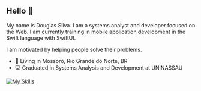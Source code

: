 ## Hello 👋

<!--
**douglassilvadeveloper/douglassilvadeveloper** is a ✨ _special_ ✨ repository because its `README.md` (this file) appears on your GitHub profile.

Here are some ideas to get you started:

- 🔭 I’m currently working on ...
- 🌱 I’m currently learning ...
- 👯 I’m looking to collaborate on ...
- 🤔 I’m looking for help with ...
- 💬 Ask me about ...
- 📫 How to reach me: ...
- 😄 Pronouns: ...
- ⚡ Fun fact: ...
-->
My name is Douglas Silva. I am a systems analyst and developer focused on the Web. I am currently training in mobile application development in the Swift language with SwiftUI.

I am motivated by helping people solve their problems.

- 📍 Living in Mossoró, Rio Grande do Norte, BR
- 💻 Graduated in Systems Analysis and Development at UNINASSAU
  

[![My Skills](https://skillicons.dev/icons?i=python,js,elixir,swift)](https://skillicons.dev)

